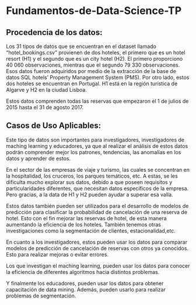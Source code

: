 # Fundamentos-de-Data-Science-TP

## Procedencia de los datos: 

Los 31 tipos de datos que se encuentran en el dataset llamado “hotel_bookings.csv” provienen de dos hoteles, el primero que es un hotel resort (H1) y el segundo que es un city hotel (H2). El primero proporciono 40 060 observaciones, mientras que el segundo 79 330 observaciones.  Esos datos fueron adquiridos por medio de la extracción de la base de datos SQL hotels’ Property Management System (PMS). Por otro lado, estos dos hoteles se encuentran en Portugal. H1 está en la región turística de Algarve y H2 en la ciudad Lisboa. 

Estos datos comprenden todas las reservas que empezaron el 1 de julios de 2015 hasta el 31 de agosto 2017.  

## Casos de Uso Aplicables: 

Este tipo de datos son importantes para investigadores, investigadores de maching learning y educadores, ya que al realizar el análisis de estos datos podrán comprender mejor los patrones, tendencias, las anomalías en los datos y aprender de estos. 

En el sector de las empresas de viaje y turismo, las cuales se concentran en la hospitalidad, los cruceros, los parques temáticos, etc. A estas, se les dificulta mucho explorar sus datos, debido a que poseen requisitos y particularidades diferentes, que necesitan datos específicos de la empresa. Pero gracias, a la data de H1 y H2 pueden ayudar a superar esa valla. 

Estos datos también pueden ser utilizados para el desarrollo de modelos de predicción para clasificar la probabilidad de cancelación de una reserva de hotel. Esto con el fin mejorar las reservas de hotel, de esta manera aumentando la eficiencia de los hoteles. También tenemos otras investigaciones como la segmentación de clientes, estacionalidad,etc. 

En cuanto a los investigadores, estos pueden usar los datos para comparar modelos de predicción de cancelación de reservas con otros ya conocidos. Esto para realizar mejoras o evitar errores. 

Los que investigan el maching learning, pueden usar los datos para conocer la eficiencia de diferentes algoritmos hacia distintos problemas. 

Y finalmente los educadores, pueden usar los datos para obtener capacitación de data mining. Además, pueden usarlo para realizar problemas de segmentación. 
